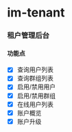# im-tenant

### 租户管理后台

#### 功能点

[//]: # (- [x] 创建一个用户，返回accessToken，用于加入IM连接)

[//]: # (- [x] 创建一个群组，返回群组ID)
- [x] 查询用户列表
- [x] 查询群组列表
- [x] 启用/禁用用户
- [x] 启用/禁用群组
- [x] 在线用户列表
- [x] 账户概览
- [x] 账户升级